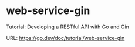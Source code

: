 # web-service-gin

Tutorial: Developing a RESTful API with Go and Gin

URL: <https://go.dev/doc/tutorial/web-service-gin>
